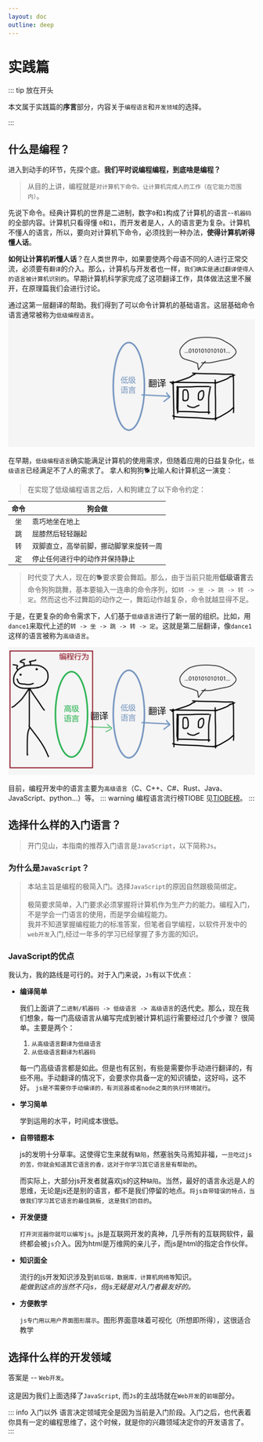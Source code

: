```yaml
---
layout: doc
outline: deep
---
```


# 实践篇

::: tip 放在开头

  本文属于实践篇的**序言**部分，内容关于`编程语言`和`开发领域`的选择。

:::

## 什么是编程？

  进入到动手的环节，先探个底。**我们平时说编程编程，到底啥是编程？**

  > 从目的上讲，编程就是`对计算机下命令。让计算机完成人的工作（在它能力范围内）`。

  先说下命令。经典计算机的世界是二进制，数字`0`和`1`构成了计算机的语言--`机器码`的全部内容。计算机只看得懂 `0`和`1`，而开发者是人，人的语言更为复杂。计算机不懂人的语言，所以，要向对计算机下命令，必须找到一种办法，**使得计算机听得懂人话**。

  **如何让计算机听懂人话**？在人类世界中，如果要使两个母语不同的人进行正常交流，必须要有`翻译`的介入。那么，计算机与开发者也一样，`我们确实是通过翻译使得人的语言被计算机识别的`。早期计算机科学家完成了这项翻译工作，具体做法这里不展开，在原理篇我们会进行讨论。
  
  通过这第一层翻译的帮助。我们得到了可以命令计算机的基础语言。这层基础命令语言通常被称为`低级编程语言`。
  ![低级语言翻译成机器码](./img/low.png)
  
  在早期，`低级编程语言`确实能满足计算机的使用需求，但随着应用的日益复杂化，`低级语言`已经满足不了人的需求了。
  拿人和狗狗🐕比喻人和计算机这一演变：  

  > 在实现了低级编程语言之后，人和狗建立了以下命令约定：  

  |   命令   | 狗会做   |
  | :---: | ------    |
  |  坐  | 乖巧地坐在地上 |
  |  跳  | 屈膝然后轻轻蹦起  |
  |  转  | 双脚直立，高举前脚，挪动脚掌来旋转一周 |
  |  定  | 停止任何进行中的动作并保持静止 |

  > 时代变了大人，现在的🐕要求要会舞蹈。那么，由于当前只能用**低级语言**去命令狗狗跳舞，基本要输入一连串的命令序列，如`转 -> 坐 -> 跳 -> 转 -> 定`。然而这也不过舞蹈的动作之一，舞蹈动作越复杂，命令就越显得不足。

  于是，在更复杂的命令需求下，人们基于`低级语言`进行了新一层的组织。比如，用`dance1`来取代上述的`转 -> 坐 -> 跳 -> 转 -> 定`。这就是第二层翻译，像`dance1`这样的语言被称为`高级语言`。

  ![低级语言抽象为高级语言](./img/high.png)

  目前，编程开发中的语言主要为`高级语言`（C、C++、C#、Rust、Java、JavaScript、python...）等。
::: warning 编程语言流行榜TIOBE
  见[TIOBE榜](https://hellogithub.com/report/tiobe/)。
:::

## 选择什么样的入门语言？

 > 开门见山，本指南的推荐入门语言是`JavaScript`，以下简称`Js`。

### 为什么是`JavaScript`？

  > 本站主旨是编程的极简入门。选择`JavaScript`的原因自然跟极简绑定。  
  > <br />
  > 极简要求简单，入门要求必须掌握将计算机作为生产力的能力。编程入门，不是学会一门语言的使用，而是学会编程能力。  
  > 我并不知道掌握编程能力的标准答案，但笔者自学编程，以软件开发中的`web开发`入门,经过一年多的学习已经掌握了多方面的知识。
  
### JavaScript的优点

  我认为，我的路线是可行的。对于入门来说，`Js`有以下优点：

- **编译简单**  

  我们上面讲了`二进制/机器码 -> 低级语言 -> 高级语言`的迭代史。那么，现在我们想象，每一门高级语言从编写完成到被计算机运行需要经过几个步骤？ 很简单。主要是两个：
  1. `从高级语言翻译为低级语言`
  2. `从低级语言翻译为机器码`  
  
  每一门高级语言都是如此。但是也有区别，有些是需要你手动进行翻译的，有些不用。手动翻译的情况下，会要求你具备一定的知识铺垫，这好吗，这不好。
  `js是不需要你手动编译的，有浏览器或者node之类的执行环境就行`。

- **学习简单**
  
  学到运用的水平，时间成本很低。

- **自带错题本**  

  js的发明十分草率。这使得它生来就有`缺陷`，然塞翁失马焉知非福，`一旦吃过js的苦，你就会知道其它语言的香，这对于你学习其它语言是有帮助的`。

  而实际上，大部分js开发者就喜欢js的这种`缺陷`。当然，最好的语言永远是人的思维，无论是js还是别的语言，都不是我们停留的地点。`将js自带错误的特点，当做我们学习其它语言的最佳跳板, 这是我们的目的`。

- **开发便捷**  
  
  `打开浏览器你就可以编写js`。js是互联网开发的真神，几乎所有的互联网软件，最终都会被`js`介入。因为html是万维网的亲儿子，而js是html的指定合作伙伴。

- **知识面全**  

  流行的js开发知识涉及到`前后端，数据库，计算机网络等`知识。  
  *能做到这点的当然不只js，但js无疑是对入门者最友好的。*

- **方便教学**

  `js专门用以用户界面图形展示`。图形界面意味着可视化（所想即所得），这很适合教学

## 选择什么样的开发领域  
  
  答案是 -- `Web开发`。  
  <br />
  这是因为我们上面选择了`JavaScript`, 而`Js`的主战场就在`Web开发`的`前端`部分。

::: info 入门以外
  语言决定领域完全是因为当前是入门阶段。入门之后，也代表着你具有一定的编程思维了，这个时候，就是你的兴趣领域决定你的开发语言了。
:::

